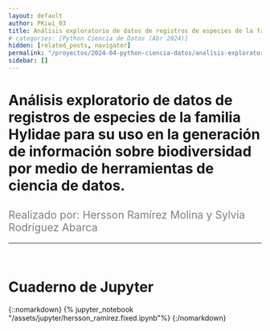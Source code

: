```yaml
---
layout: default
author: PKiwi_03
title: Análisis exploratorio de datos de registros de especies de la familia Hylidae para su uso en la generación de información sobre biodiversidad por medio de herramientas de ciencia de datos.
# categories: [Python Ciencia de Datos (Abr 2024)]
hidden: [related_posts, navigator]
permalink: "/proyectos/2024-04-python-ciencia-datos/analisis-exploratorio-datos-hylidae.html"
sidebar: []
---
```


# Análisis exploratorio de datos de registros de especies de la familia Hylidae para su uso en la generación de información sobre biodiversidad por medio de herramientas de ciencia de datos.
<h2 style="color: gray; font-weight: normal;">
Realizado por:  Hersson Ramírez Molina y Sylvia Rodríguez Abarca
</h2>

---

<br>

# Cuaderno de Jupyter

{::nomarkdown}
{% jupyter_notebook "/assets/jupyter/hersson_ramirez.fixed.ipynb"%}
{:/nomarkdown}
